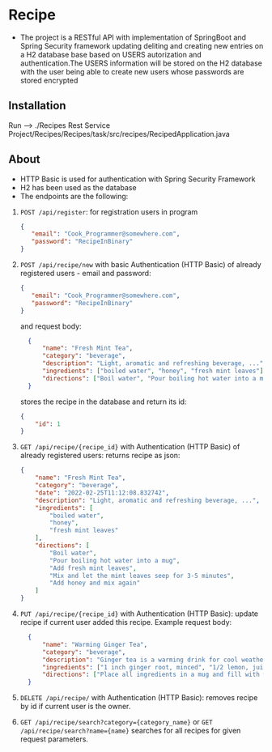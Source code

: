 # Recipe

* The project is a RESTful API with implementation of SpringBoot and Spring Security framework updating deliting and creating new entries on a H2 database
base based on USERS autorization and authentication.The USERS information will be stored on the H2 database with the user being able to create new users whose passwords are stored encrypted

## Installation

Run -->
./Recipes Rest Service Project/Recipes/Recipes/task/src/recipes/RecipedApplication.java

## About

* HTTP Basic is used for authentication with Spring Security Framework
* H2 has been used as the database
* The endpoints are the following:
1. `POST /api/register`: for registration users in program
   ```json
   {
      "email": "Cook_Programmer@somewhere.com",
      "password": "RecipeInBinary"
   }
   ```

2. `POST /api/recipe/new` with basic Authentication (HTTP Basic) of already registered users - email and password: 
    ```json
    {
       "email": "Cook_Programmer@somewhere.com",
       "password": "RecipeInBinary"
    }
    ```
   and request body:
    ```json
      {
          "name": "Fresh Mint Tea",
          "category": "beverage",
          "description": "Light, aromatic and refreshing beverage, ...",
          "ingredients": ["boiled water", "honey", "fresh mint leaves"],
          "directions": ["Boil water", "Pour boiling hot water into a mug", "Add fresh mint leaves", "Mix and let the mint leaves seep for 3-5 minutes", "Add honey and mix again"]
      }
    ```
   stores the recipe in the database and return its id:
    ```json
    {
        "id": 1
    }
    ```

3. `GET /api/recipe/{recipe_id}` with Authentication (HTTP Basic) of already registered users: returns recipe as json:
    ```json
    {
        "name": "Fresh Mint Tea",
        "category": "beverage",
        "date": "2022-02-25T11:12:08.832742",
        "description": "Light, aromatic and refreshing beverage, ...",
        "ingredients": [
            "boiled water",
            "honey",
            "fresh mint leaves"
        ],
        "directions": [
            "Boil water",
            "Pour boiling hot water into a mug",
            "Add fresh mint leaves",
            "Mix and let the mint leaves seep for 3-5 minutes",
            "Add honey and mix again"
        ]
    }
    ```
4. `PUT /api/recipe/{recipe_id}` with Authentication (HTTP Basic): update recipe if current user added this recipe. Example request body:
    ```json
      {
          "name": "Warming Ginger Tea",
          "category": "beverage",
          "description": "Ginger tea is a warming drink for cool weather, ...",
          "ingredients": ["1 inch ginger root, minced", "1/2 lemon, juiced", "1/2 teaspoon manuka honey"],
          "directions": ["Place all ingredients in a mug and fill with warm water (not too hot so you keep the beneficial honey compounds in tact)", "Steep for 5-10 minutes", "Drink and enjoy"]
      }
    ```
5. `DELETE /api/recipe/` with Authentication (HTTP Basic): removes recipe by id if current user is the owner.

6. `GET /api/recipe/search?category={category_name}` or
   `GET /api/recipe/search?name={name}` searches for all recipes for given request parameters.
